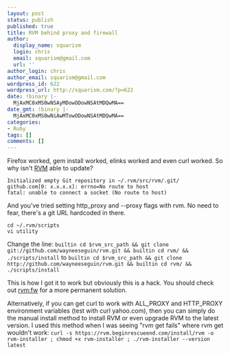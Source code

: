 ```yaml
---
layout: post
status: publish
published: true
title: RVM behind proxy and firewall
author:
  display_name: squarism
  login: chris
  email: squarism@gmail.com
  url: ''
author_login: chris
author_email: squarism@gmail.com
wordpress_id: 622
wordpress_url: http://squarism.com/?p=622
date: !binary |-
  MjAxMC0xMS0wNSAyMDowODowNSAtMDQwMA==
date_gmt: !binary |-
  MjAxMC0xMS0wNiAwMTowODowNSAtMDQwMA==
categories:
- Ruby
tags: []
comments: []
---
```

<p>Firefox worked, gem install worked, elinks worked and even curl worked.  So why isn't <a href="http://rvm.beginrescueend.com/">RVM</a> able to update?</p>
<p><code>Initialized empty Git repository in ~/.rvm/src/rvm/.git/
github.com[0: x.x.x.x]: errno=No route to host
fatal: unable to connect a socket (No route to host)
</code></p>
<p>And you've tried setting http_proxy and --proxy flags with rvm.  No need to fear, there's a git URL hardcoded in there.</p>
<p><code>cd ~/.rvm/scripts
vi utility</code></p>
<p>Change the line:
<code>builtin cd $rvm_src_path && git clone git://github.com/wayneeseguin/rvm.git && builtin cd rvm/ && ./scripts/install</code>
to
<code>builtin cd $rvm_src_path && git clone http://github.com/wayneeseguin/rvm.git && builtin cd rvm/ && ./scripts/install</code></p>
<p>This is how I got it to work but obviously this is a hack.  You should check out <a href="https://github.com/stevenhaddox/rvm_fw">rvm:fw</a> for a more permanent solution.</p>
<p>Alternatively, if you can get curl to work with ALL_PROXY and HTTP_PROXY environment variables (test with curl yahoo.com), then you can simply do the manual install method to install RVM or even upgrade RVM to the latest version.  I used this method when I was seeing "rvm get fails" where rvm get wouldn't work:
<code>curl -s https://rvm.beginrescueend.com/install/rvm -o rvm-installer ; chmod +x rvm-installer ; ./rvm-installer --version latest</code></p>
